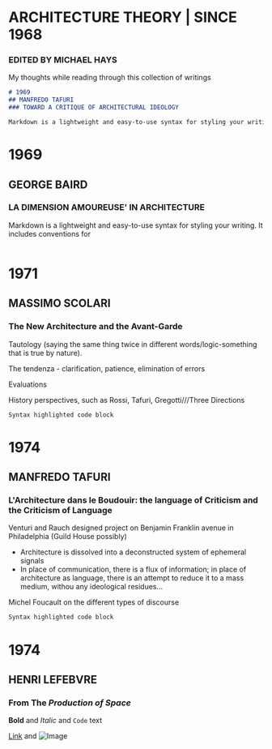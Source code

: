 # ARCHITECTURE THEORY | SINCE 1968 
### EDITED BY MICHAEL HAYS

My thoughts while reading through this collection of writings

```markdown
# 1969
## MANFREDO TAFURI 
### TOWARD A CRITIQUE OF ARCHITECTURAL IDEOLOGY

Markdown is a lightweight and easy-to-use syntax for styling your writing. It includes conventions for


```
# 1969
## GEORGE BAIRD 
### LA DIMENSION AMOUREUSE' IN ARCHITECTURE

Markdown is a lightweight and easy-to-use syntax for styling your writing. It includes conventions for

```markdown
```
# 1971
## MASSIMO SCOLARI 
### The New Architecture and the Avant-Garde

Tautology (saying the same thing twice in different words/logic-something that is true by nature).  

The tendenza - clarification, patience, elimination of errors

Evaluations

History perspectives, such as Rossi, Tafuri, Gregotti///Three Directions

```markdown
Syntax highlighted code block

```
# 1974
## MANFREDO TAFURI
### L'Architecture dans le Boudouir: the language of Criticism and the Criticism of Language

Venturi and Rauch designed project on Benjamin Franklin avenue in Philadelphia (Guild House possibly)
 - Architecture is dissolved into a deconstructed system of ephemeral signals
 - In place of communication, there is a flux of information; in place of architecture as language, there is an attempt to reduce it to a mass medium, withou any ideological residues... 

Michel Foucault on the different types of discourse

```markdown
Syntax highlighted code block

```
# 1974
## HENRI LEFEBVRE
### From The _Production of Space_


**Bold** and _Italic_ and `Code` text

[Link](url) and ![Image](src)
```


